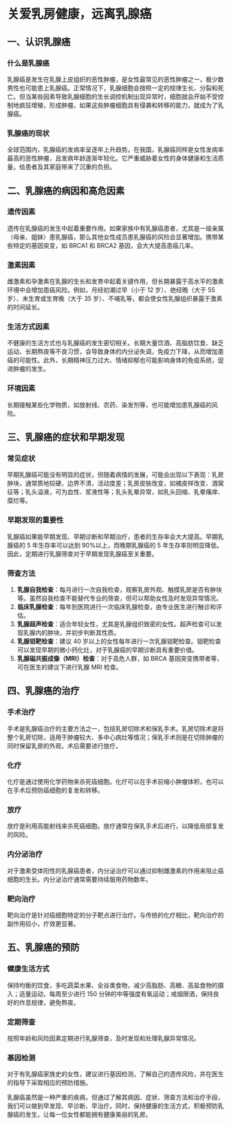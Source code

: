 # 关爱乳房健康，远离乳腺癌

## 一、认识乳腺癌
### 什么是乳腺癌
乳腺癌是发生在乳腺上皮组织的恶性肿瘤，是女性最常见的恶性肿瘤之一，极少数男性也可能患上乳腺癌。正常情况下，乳腺细胞会按照一定的规律生长、分裂和死亡。但当某些因素导致乳腺细胞的生长调控机制出现异常时，细胞就会开始不受控制地疯狂增殖，形成肿瘤。如果这些肿瘤细胞具有侵袭和转移的能力，就成为了乳腺癌。

### 乳腺癌的现状
全球范围内，乳腺癌的发病率呈逐年上升趋势。在我国，乳腺癌同样是女性发病率最高的恶性肿瘤，且发病年龄逐渐年轻化。它严重威胁着女性的身体健康和生活质量，给患者及其家庭带来了沉重的负担。

## 二、乳腺癌的病因和高危因素
### 遗传因素
遗传在乳腺癌的发生中起着重要作用。如果家族中有乳腺癌患者，尤其是一级亲属（母亲、姐妹）患乳腺癌，那么其他女性成员患乳腺癌的风险会显著增加。携带某些特定的基因突变，如 BRCA1 和 BRCA2 基因，会大大提高患癌几率。

### 激素因素
雌激素和孕激素在乳腺的生长和发育中起着关键作用，但长期暴露于高水平的激素环境中会增加患癌风险。例如，月经初潮过早（小于 12 岁）、绝经晚（大于 55 岁）、未生育或生育晚（大于 35 岁）、不哺乳等，都会使女性乳腺组织暴露于激素的时间延长。

### 生活方式因素
不健康的生活方式也与乳腺癌的发生密切相关。长期大量饮酒、高脂肪饮食、缺乏运动、长期熬夜等不良习惯，会导致身体的内分泌失调，免疫力下降，从而增加患癌的可能性。此外，长期精神压力过大、情绪抑郁也可能影响身体的免疫系统，促进肿瘤的发生。

### 环境因素
长期接触某些化学物质，如放射线、农药、染发剂等，也可能增加患乳腺癌的风险。

## 三、乳腺癌的症状和早期发现
### 常见症状
早期乳腺癌可能没有明显的症状，但随着病情的发展，可能会出现以下表现：乳房肿块，通常质地较硬，边界不清，活动度差；乳房皮肤改变，如橘皮样改变、酒窝征等；乳头溢液，可为血性、浆液性等；乳头乳晕异常，如乳头回缩、乳晕瘙痒、糜烂等。

### 早期发现的重要性
乳腺癌如果能早期发现、早期诊断和早期治疗，患者的生存率会大大提高。早期乳腺癌的 5 年生存率可以达到 90%以上，而晚期乳腺癌的 5 年生存率则明显降低。因此，定期进行乳腺筛查对于早期发现乳腺癌至关重要。

### 筛查方法
1. **乳腺自我检查**：每月进行一次自我检查，观察乳房外观、触摸乳房是否有肿块等。虽然自我检查不能替代专业的筛查，但可以帮助女性及时发现异常情况。
2. **临床乳腺检查**：每年到医院进行一次临床乳腺检查，由专业医生进行触诊和评估。
3. **乳腺超声检查**：适合年轻女性，尤其是乳腺组织致密的女性。超声检查可以发现乳腺内的肿块，并初步判断其性质。
4. **乳腺钼靶检查**：建议 40 岁以上的女性每年进行一次乳腺钼靶检查。钼靶检查可以发现早期的微小钙化灶，对于乳腺癌的早期诊断具有重要价值。
5. **乳腺磁共振成像（MRI）检查**：对于高危人群，如 BRCA 基因突变携带者等，可在医生的建议下进行乳腺 MRI 检查。

## 四、乳腺癌的治疗
### 手术治疗
手术是乳腺癌治疗的主要方法之一，包括乳房切除术和保乳手术。乳房切除术是将整个乳房切除，适用于肿瘤较大、多中心病灶等情况；保乳手术则是在切除肿瘤的同时保留乳房的外观，术后需要进行放疗。

### 化疗
化疗是通过使用化学药物来杀死癌细胞。化疗可以在手术前缩小肿瘤体积，也可以在手术后预防癌细胞的复发和转移。

### 放疗
放疗是利用高能射线来杀死癌细胞。放疗通常在保乳手术后进行，以降低局部复发的风险。

### 内分泌治疗
对于激素受体阳性的乳腺癌患者，内分泌治疗可以通过抑制雌激素的作用来阻止癌细胞的生长。内分泌治疗通常需要持续服用药物数年。

### 靶向治疗
靶向治疗是针对癌细胞特定的分子靶点进行治疗。与传统的化疗相比，靶向治疗的副作用较小，疗效更显著。

## 五、乳腺癌的预防
### 健康生活方式
保持均衡的饮食，多吃蔬菜水果、全谷类食物，减少高脂肪、高糖、高盐食物的摄入；适量运动，每周至少进行 150 分钟的中等强度有氧运动；戒烟限酒，保持良好的作息规律，避免熬夜。

### 定期筛查
按照年龄和风险因素定期进行乳腺筛查，及时发现和处理乳腺异常情况。

### 基因检测
对于有乳腺癌家族史的女性，建议进行基因检测，了解自己的遗传风险，并在医生的指导下采取相应的预防措施。

乳腺癌虽然是一种严重的疾病，但通过了解其病因、症状、筛查方法和治疗手段，我们可以做到早发现、早诊断、早治疗。同时，保持健康的生活方式，积极预防乳腺癌的发生，让每一位女性都能拥有健康美丽的乳房。 